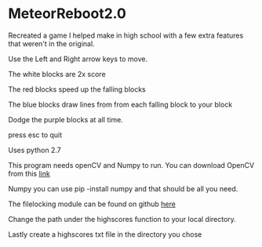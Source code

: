 # MeteorReboot2.0
Recreated a game I helped make in high school with a few extra features that weren't in the original.

Use the Left and Right arrow keys to move.

The white blocks are 2x score

The red blocks speed up the falling blocks

The blue blocks draw lines from from each falling block to your block

Dodge the purple blocks at all time.

press esc to quit

Uses python 2.7

This program needs openCV and Numpy to run. You can download OpenCV from this [link](http://opencv.org/downloads.html)

Numpy you can use pip -install numpy and that should be all you need. 

The filelocking module can be found on github [here](https://github.com/ilastik/lazyflow/blob/master/lazyflow/utility/fileLock.py)

Change the path under the highscores function to your local directory.

Lastly create a highscores txt file in the directory you chose

